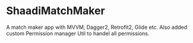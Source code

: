 # ShaadiMatchMaker
A match maker app with MVVM, Dagger2, Retrofit2, Glide etc.  Also added custom Permission manager Util to handel all permissions.
